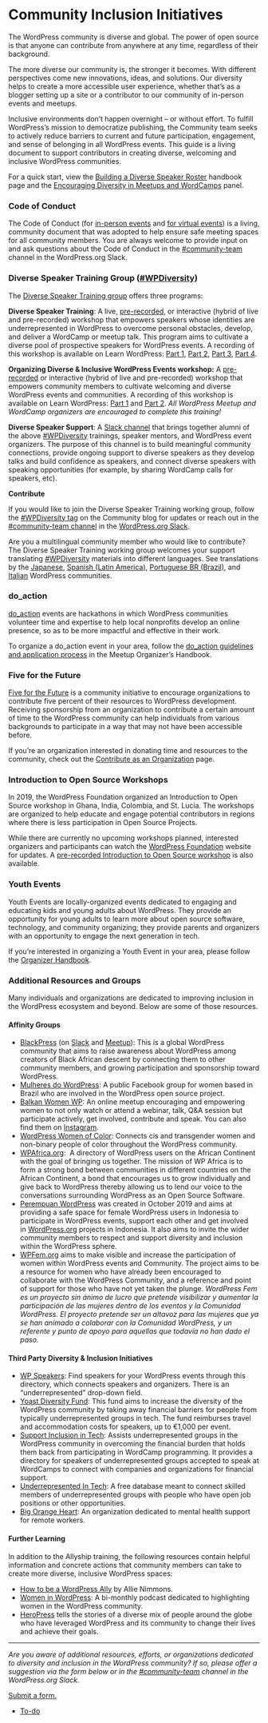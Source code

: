 # Community Inclusion Initiatives

The WordPress community is diverse and global. The power of open source is that anyone can contribute from anywhere at any time, regardless of their background.

The more diverse our community is, the stronger it becomes. With different perspectives come new innovations, ideas, and solutions. Our diversity helps to create a more accessible user experience, whether that’s as a blogger setting up a site or a contributor to our community of in-person events and meetups.

Inclusive environments don’t happen overnight – or without effort. To fulfill WordPress’s mission to democratize publishing, the Community team seeks to actively reduce barriers to current and future participation, engagement, and sense of belonging in all WordPress events. This guide is a living document to support contributors in creating diverse, welcoming and inclusive WordPress communities.

For a quick start, view the [Building a Diverse Speaker Roster](https://make.wordpress.org/community/handbook/wordcamp-organizer/planning-details/speakers/building-a-diverse-speaker-roster/) handbook page and the [Encouraging Diversity in Meetups and WordCamps](https://make.wordpress.org/community/2020/06/23/tuesday-trainings-encouraging-diversity-in-meetups-and-wordcamps/) panel.

### Code of Conduct

The Code of Conduct (for [in-person events](https://make.wordpress.org/community/handbook/wordcamp-organizer/planning-details/code-of-conduct/) and [for virtual events](https://make.wordpress.org/community/handbook/virtual-events/online-code-of-conduct/)) is a living, community document that was adopted to help ensure safe meeting spaces for all community members. You are always welcome to provide input on and ask questions about the Code of Conduct in the [#community-team](https://make.wordpress.org/community/tag/community-team/) channel in the WordPress.org Slack.

### Diverse Speaker Training Group ([#WPDiversity](https://make.wordpress.org/community/tag/wpdiversity/))

The [Diverse Speaker Training group](https://make.wordpress.org/community/handbook/meetup-organizer/event-formats/diversity-speaker-training-workshop/) offers three programs:

**Diverse Speaker Training**: A live, [pre-recorded](https://learn.wordpress.org/workshop/diverse-speaker-training-workshop-part-1/), or interactive (hybrid of live and pre-recorded) workshop that empowers speakers whose identities are underrepresented in WordPress to overcome personal obstacles, develop, and deliver a WordCamp or meetup talk. This program aims to cultivate a diverse pool of prospective speakers for WordPress events. A recording of this workshop is available on Learn WordPress: [Part 1](https://learn.wordpress.org/workshop/diverse-speaker-training-workshop-part-1/), [Part 2](https://learn.wordpress.org/workshop/diverse-speaker-training-workshop-part-2/), [Part 3](https://learn.wordpress.org/workshop/diverse-speaker-training-workshop-part-3/), [Part 4](https://learn.wordpress.org/workshop/diverse-speaker-training-workshop-part-4/).

**Organizing Diverse & Inclusive WordPress Events workshop:** A [pre-recorded](https://learn.wordpress.org/workshop/creating-a-welcoming-and-diverse-space-part-1/) or interactive (hybrid of live and pre-recorded) workshop that empowers community members to cultivate welcoming and diverse WordPress events and communities. A recording of this workshop is available on Learn WordPress: [Part 1](https://learn.wordpress.org/workshop/creating-a-welcoming-and-diverse-space-part-1/) and [Part 2](https://learn.wordpress.org/workshop/creating-a-welcoming-and-diverse-space-part-2/). *All WordPress Meetup and WordCamp organizers are encouraged to complete this training!*

**Diverse Speaker Support**: A [Slack channel](https://wordpress.slack.com/archives/C028SE81N3H) that brings together alumni of the above [#WPDiversity](https://make.wordpress.org/community/tag/wpdiversity/) trainings, speaker mentors, and WordPress event organizers. The purpose of this channel is to build meaningful community connections, provide ongoing support to diverse speakers as they develop talks and build confidence as speakers, and connect diverse speakers with speaking opportunities (for example, by sharing WordCamp calls for speakers, etc).

**Contribute**

If you would like to join the Diverse Speaker Training working group, follow the [#WPDiversity tag](https://make.wordpress.org/community/tag/wpdiversity/) on the Community blog for updates or reach out in the [#community-team channel](http://wordpress.slack.com/messages/community-events/) in the [WordPress.org Slack](https://chat.wordpress.org/).

Are you a multilingual community member who would like to contribute? The Diverse Speaker Training working group welcomes your support translating [#WPDiversity](https://make.wordpress.org/community/tag/wpdiversity/) materials into different languages. See translations by the [Japanese](https://ja.wordpress.org/team/handbook/diversity-speaker-training/), [Spanish (Latin America)](https://learn.wordpress.org/lesson-plan/taller-de-formacion-de-ponentes/), [Portuguese BR (Brazil)](https://learn.wordpress.org/lesson-plan/treinamento-de-palestrantes/), and [Italian](https://learn.wordpress.org/lesson-plan/workshop-di-formazione-degli-speaker/) WordPress communities.

### do\_action 

[do\_action](https://doaction.org/) events are hackathons in which WordPress communities volunteer time and expertise to help local nonprofits develop an online presence, so as to be more impactful and effective in their work.

To organize a do\_action event in your area, follow the [do\_action guidelines and application process](https://make.wordpress.org/community/handbook/meetup-organizer/event-formats/do_action-charity-hackathon/) in the Meetup Organizer’s Handbook.

### Five for the Future

[Five for the Future](https://wordpress.org/five-for-the-future/) is a community initiative to encourage organizations to contribute five percent of their resources to WordPress development. Receiving sponsorship from an organization to contribute a certain amount of time to the WordPress community can help individuals from various backgrounds to participate in a way that may not have been accessible before.

If you’re an organization interested in donating time and resources to the community, check out the [Contribute as an Organization](https://wordpress.org/five-for-the-future/for-organizations/) page.

### Introduction to Open Source Workshops

In 2019, the WordPress Foundation organized an Introduction to Open Source workshop in Ghana, India, Colombia, and St. Lucia. The workshops are organized to help educate and engage potential contributors in regions where there is less participation in Open Source Projects.

While there are currently no upcoming workshops planned, interested organizers and participants can watch the [WordPress Foundation](https://wordpressfoundation.org/) website for updates. A [pre-recorded Introduction to Open Source workshop](https://learn.wordpress.org/workshop/introduction-to-open-source/) is also available.

### Youth Events 

Youth Events are locally-organized events dedicated to engaging and educating kids and young adults about WordPress. They provide an opportunity for young adults to learn more about open source software, technology, and community organizing; they provide parents and organizers with an opportunity to engage the next generation in tech.

If you’re interested in organizing a Youth Event in your area, please follow the [Organizer Handbook](https://make.wordpress.org/community/handbook/kidscamp-organizer/).

### Additional Resources and Groups

Many individuals and organizations are dedicated to improving inclusion in the WordPress ecosystem and beyond. Below are some of those resources.

#### Affinity Groups

*   [BlackPress](https://blackpresswp.com/) (on [Slack](https://join.slack.com/t/blackpress-group/shared_invite/zt-12dh1hu3l-dq5WcAZoHWzzqe26Uh6p3g) and [Meetup](https://www.meetup.com/blackpress-meetup/)): This is a global WordPress community that aims to raise awareness about WordPress among creators of Black African descent by connecting them to other community members, and growing participation and sponsorship toward WordPress.
*   [Mulheres do WordPress](https://www.facebook.com/groups/mulheresdowordpress/): A public Facebook group for women based in Brazil who are involved in the WordPress open source project.
*   [Balkan Women WP](https://twitter.com/BalkanWomenWp): An online meetup encouraging and empowering women to not only watch or attend a webinar, talk, Q&A session but participate actively, get involved, contribute and speak. You can also find them on [Instagram](https://www.instagram.com/balkanwomenwp/).
*   [WordPress Women of Color](https://wpwomenofcolor.com/): Connects cis and transgender women and non-binary people of color throughout the WordPress community.
*   [WPAfrica.org](http://www.WPAfrica.org):  A directory of WordPress users on the African Continent with the goal of bringing us together. The mission of WP Africa is to form a strong bond between communities in different countries on the African Continent, a bond that encourages us to grow individually and give back to WordPress thereby allowing us to lend our voice to the conversations surrounding WordPress as an Open Source Software.
*   [Perempuan WordPress](https://wp-id.org/perempuanwp-indonesia/#more-622) was created in October 2019 and aims at providing a safe space for female WordPress users in Indonesia to participate in WordPress events, support each other and get involved in [WordPress.org](https://wordpress.org/) projects in Indonesia. It also aims to invite the wider community members to respect and support diversity and inclusion within the WordPress sphere.
*   [WPFem.org](http://www.wpfem.org) aims to make visible and increase the participation of women within WordPress events and Community. The project aims to be a resource for women who have already been encouraged to collaborate with the WordPress Community, and a reference and point of support for those who have not yet taken the plunge. *WordPress Fem es un proyecto sin ánimo de lucro que pretende visibilizar y aumentar la participación de las mujeres dentro de los eventos y la Comunidad WordPress. El proyecto pretende ser un altavoz para las mujeres que ya se han animado a colaborar con la Comunidad WordPress, y un referente y punto de apoyo para aquellas que todavía no han dado el paso.*

#### Third Party Diversity & Inclusion Initiatives

*   [WP Speakers](https://wpspeakers.com/): Find speakers for your WordPress events through this directory, which connects speakers and organizers. There is an “underrepresented” drop-down field.
*   [Yoast Diversity Fund](https://yoast.com/yoast-diversity-fund/): This fund aims to increase the diversity of the WordPress community by taking away financial barriers for people from typically underrepresented groups in tech. The fund reimburses travel and accommodation costs for speakers, up to €1,000 per event.
*   [Support Inclusion in Tech](https://supportinclusionintech.com/): Assists underrepresented groups in the WordPress community in overcoming the financial burden that holds them back from participating in WordCamp programming. It provides a directory for speakers of underrepresented groups accepted to speak at WordCamps to connect with companies and organizations for financial support.
*   [Underrepresented In Tech](https://www.underrepresentedintech.com/): A free database meant to connect skilled members of underrepresented groups with people who have open job positions or other opportunities. 
*   [Big Orange Heart](https://www.bigorangeheart.org/): An organization dedicated to mental health support for remote workers.

#### Further Learning

In addition to the Allyship training, the following resources contain helpful information and concrete actions that community members can take to create more diverse, inclusive WordPress spaces:

*   [How to be a WordPress Ally](https://allienimmons.com/how-to-be-a-wordpress-ally/) by Allie Nimmons.
*   [Women in WordPress](https://womeninwp.com/): A bi-monthly podcast dedicated to highlighting women in the WordPress community.
*   [HeroPress](http://www.heropress.com) tells the stories of a diverse mix of people around the globe who have leveraged WordPress and its community to change their lives and achieve their goals.

* * *

*Are you aware of additional resources, efforts, or organizations dedicated to diversity and inclusion in the WordPress community? If so, please offer a suggestion via the form below or in the [#community-team](https://make.wordpress.org/community/tag/community-team/) channel in the WordPress.org Slack.*

[Submit a form.](https://make.wordpress.org/community/handbook/wordcamp-organizer/first-steps/inclusive-and-welcoming-events/community-inclusion-initiatives/)

*   [To-do](# "To-do")